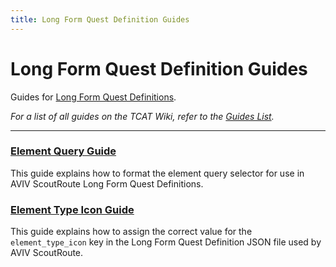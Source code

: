 ```yaml
---
title: Long Form Quest Definition Guides
---
```


# Long Form Quest Definition Guides

Guides for [Long Form Quest Definitions](../index.md).

_For a list of all guides on the TCAT Wiki, refer to the [Guides List](../../../../../../guides-list/index.md)._

---

### [Element Query Guide](element-query.md)

This guide explains how to format the element query selector for use in AVIV ScoutRoute Long Form Quest Definitions.

### [Element Type Icon Guide](element-type-icon.md)

This guide explains how to assign the correct value for the `element_type_icon` key in the Long Form Quest Definition JSON file used by AVIV ScoutRoute.
